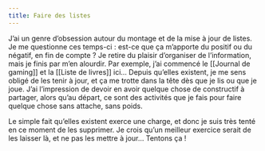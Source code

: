 ```yaml
---
title: Faire des listes
---
```


J’ai un genre d’obsession autour du montage et de la mise à jour de listes. Je me questionne ces temps-ci : est-ce que ça m’apporte du positif ou du négatif, en fin de compte ? Je retire du plaisir d’organiser de l’information, mais je finis par m’en alourdir. Par exemple, j’ai commencé le [[Journal de gaming]] et la [[Liste de livres]] ici… Depuis qu’elles existent, je me sens obligé de les tenir à jour, et ça me trotte dans la tête dès que je lis ou que je joue. J’ai l’impression de devoir en avoir quelque chose de constructif à partager, alors qu’au départ, ce sont des activités que je fais pour faire quelque chose sans attache, sans poids.

Le simple fait qu’elles existent exerce une charge, et donc je suis très tenté en ce moment de les supprimer. Je crois qu’un meilleur exercice serait de les laisser là, et ne pas les mettre à jour… Tentons ça !